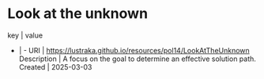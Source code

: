 # Look at the unknown

key | value
- | -
URI | https://lustraka.github.io/resources/pol14/LookAtTheUnknown
Description | A focus on the goal to determine an effective solution path.
Created | 2025-03-03


